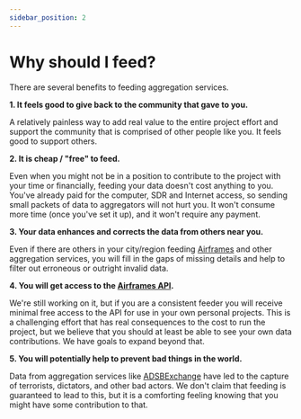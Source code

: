```yaml
---
sidebar_position: 2
---
```


# Why should I feed?

There are several benefits to feeding aggregation services.

**1. It feels good to give back to the community that gave to you.**

  A relatively painless way to add real value to the entire project effort and support the community that is comprised of other people like you. It feels good to support others.

**2. It is cheap / "free" to feed.**

  Even when you might not be in a position to contribute to the project with your time or financially, feeding your data doesn't cost anything to you. You've already paid for the computer, SDR and Internet access, so sending small packets of data to aggregators will not hurt you. It won't consume more time (once you've set it up), and it won't require any payment.

**3. Your data enhances and corrects the data from others near you.**

  Even if there are others in your city/region feeding [Airframes](https://airframes.io) and other aggregation services, you will fill in the gaps of missing details and help to filter out erroneous or outright invalid data.

**4. You will get access to the [Airframes API](https://docs.airframes.io/api).**

  We're still working on it, but if you are a consistent feeder you will receive minimal free access to the API for use in your own personal projects. This is a challenging effort that has real consequences to the cost to run the project, but we believe that you should at least be able to see your own data contributions. We have goals to expand beyond that.

**5. You will potentially help to prevent bad things in the world.**

  Data from aggregation services like [ADSBExchange](https://adsbexchange.com) have led to the capture of terrorists, dictators, and other bad actors. We don't claim that feeding is guaranteed to lead to this, but it is a comforting feeling knowing that you might have some contribution to that.
